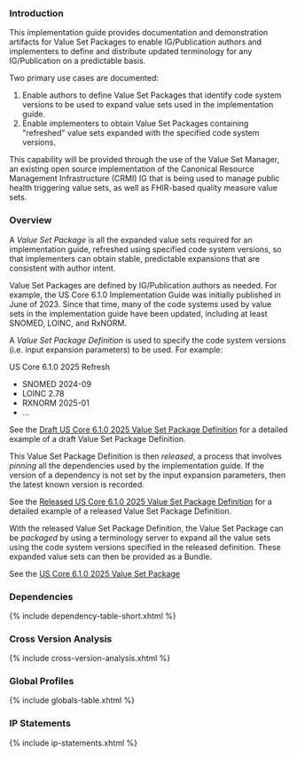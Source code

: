 ### Introduction

This implementation guide provides documentation and demonstration artifacts for Value Set Packages to enable IG/Publication authors and implementers to define and distribute updated terminology for any IG/Publication on a predictable basis. 

Two primary use cases are documented:

1. Enable authors to define Value Set Packages that identify code system versions to be used to expand value sets used in the implementation guide. 
2. Enable implementers to obtain Value Set Packages containing "refreshed" value sets expanded with the specified code system versions. 

This capability will be provided through the use of the Value Set Manager, an existing open source implementation of the Canonical Resource Management Infrastructure (CRMI) IG that is being used to manage public health triggering value sets, as well as FHIR-based quality measure value sets.

### Overview

A _Value Set Package_ is all the expanded value sets required for an implementation guide, refreshed using specified code system versions, so that implementers can obtain stable, predictable expansions that are consistent with author intent.

Value Set Packages are defined by IG/Publication authors as needed. For example, the US Core 6.1.0 Implementation Guide was initially published in June of 2023. Since that time, many of the code systems used by value sets in the implementation guide have been updated, including at least SNOMED, LOINC, and RxNORM. 

A _Value Set Package Definition_ is used to specify the code system versions (i.e. input expansion parameters) to be used. For example:

US Core 6.1.0 2025 Refresh
* SNOMED 2024-09
* LOINC 2.78
* RXNORM 2025-01
* ...

See the [Draft US Core 6.1.0 2025 Value Set Package Definition](Library-uscore-vsp-6-1-0-draft.html) for a detailed example of a draft Value Set Package Definition.

This Value Set Package Definition is then _released_, a process that involves _pinning_ all the dependencies used by the implementation guide. If the version of a dependency is not set by the input expansion parameters, then the latest known version is recorded.

See the [Released US Core 6.1.0 2025 Value Set Package Definition](Library-uscore-vsp-6-1-0-release.html) for a detailed example of a released Value Set Package Definition.

With the released Value Set Package Definition, the Value Set Package can be _packaged_ by using a terminology server to expand all the value sets using the code system versions specified in the released definition. These expanded value sets can then be provided as a Bundle.

See the [US Core 6.1.0 2025 Value Set Package](Bundle-uscore-vsp-6-1-0.html)

### Dependencies

{% include dependency-table-short.xhtml %}

### Cross Version Analysis

{% include cross-version-analysis.xhtml %}

### Global Profiles

{% include globals-table.xhtml %}

### IP Statements

{% include ip-statements.xhtml %}
